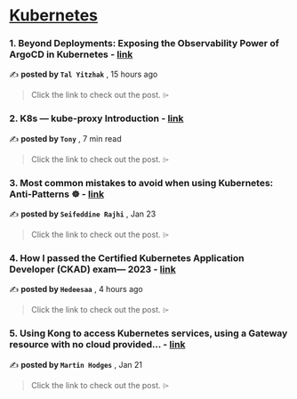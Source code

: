 
<h1><a href=https://medium.com/tag/kubernetes/recommended target="_blank" rel="noopener noreferrer">Kubernetes</a></h1>
<h3>1. Beyond Deployments: Exposing the Observability Power of ArgoCD in Kubernetes - <a href=https://medium.com/@talyitzhak/beyond-deployments-exposing-the-observability-power-of-argocd-in-kubernetes-d8d3dd57e733?source=tag_recommended_feed---------0-84----------kubernetes----------2eb50c53_0a09_40f0_8ddb_a6ef573ed155------- target="_blank" rel="noopener noreferrer">link</a></h3>

✍️ **posted by `Tal Yitzhak`** <date> , 15 hours ago</date>

<blockquote>Click the link to check out the post. ⌲</blockquote>

<h3>2. K8s — kube-proxy Introduction - <a href=https://medium.com/@tonylixu/k8s-kube-proxy-introduction-c847915efe57?source=tag_recommended_feed---------1-107----------kubernetes----------2eb50c53_0a09_40f0_8ddb_a6ef573ed155------- target="_blank" rel="noopener noreferrer">link</a></h3>

✍️ **posted by `Tony`** <date> , 7 min read</date>

<blockquote>Click the link to check out the post. ⌲</blockquote>

<h3>3. Most common mistakes to avoid when using Kubernetes: Anti-Patterns ☸️ - <a href=https://medium.com/@seifeddinerajhi/most-common-mistakes-to-avoid-when-using-kubernetes-anti-patterns-️-f4d37586528d?source=tag_recommended_feed---------2-85----------kubernetes----------2eb50c53_0a09_40f0_8ddb_a6ef573ed155------- target="_blank" rel="noopener noreferrer">link</a></h3>

✍️ **posted by `Seifeddine Rajhi`** <date> , Jan 23</date>

<blockquote>Click the link to check out the post. ⌲</blockquote>

<h3>4. How I passed the Certified Kubernetes Application Developer (CKAD) exam— 2023 - <a href=https://medium.com/@Hedeesaa/how-i-passed-the-certified-kubernetes-application-developer-ckad-exam-2023-16a853336b76?source=tag_recommended_feed---------3-84----------kubernetes----------2eb50c53_0a09_40f0_8ddb_a6ef573ed155------- target="_blank" rel="noopener noreferrer">link</a></h3>

✍️ **posted by `Hedeesaa`** <date> , 4 hours ago</date>

<blockquote>Click the link to check out the post. ⌲</blockquote>

<h3>5. Using Kong to access Kubernetes services, using a Gateway resource with no cloud provided… - <a href=https://medium.com/@martin.hodges/using-kong-to-access-kubernetes-services-using-a-gateway-resource-with-no-cloud-provided-8a1bcd396be9?source=tag_recommended_feed---------4-107----------kubernetes----------2eb50c53_0a09_40f0_8ddb_a6ef573ed155------- target="_blank" rel="noopener noreferrer">link</a></h3>

✍️ **posted by `Martin Hodges`** <date> , Jan 21</date>

<blockquote>Click the link to check out the post. ⌲</blockquote>

